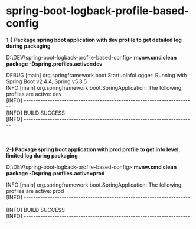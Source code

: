 # spring-boot-logback-profile-based-config

**1-) Package spring boot application with dev profile to get detailed log during packaging**

D:\DEV\spring-boot-logback-profile-based-config> **mvnw.cmd clean package -Dspring.profiles.active=dev**

DEBUG [main] org.springframework.boot.StartupInfoLogger: Running with Spring Boot v2.4.4, Spring v5.3.5<br/>
INFO  [main] org.springframework.boot.SpringApplication: The following profiles are active: dev<br/>
[INFO] ------------------------------------------------------------------------<br/>
[INFO] BUILD SUCCESS<br/>
[INFO] ------------------------------------------------------------------------<br/><br/><br/>


**2-) Package spring boot application with prod profile to get info level, limited log during packaging**

D:\DEV\spring-boot-logback-profile-based-config> **mvnw.cmd clean package -Dspring.profiles.active=prod**

INFO  [main] org.springframework.boot.SpringApplication: The following profiles are active: prod<br/>
[INFO] ------------------------------------------------------------------------<br/>
[INFO] BUILD SUCCESS<br/>
[INFO] ------------------------------------------------------------------------<br/>

